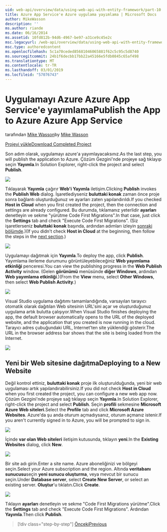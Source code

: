 ```yaml
---
uid: web-api/overview/data/using-web-api-with-entity-framework/part-10
title: Azure App Service'e Azure uygulama yayımlama | Microsoft Docs
author: MikeWasson
description: ''
ms.author: riande
ms.date: 06/16/2014
ms.assetid: 10fd812b-94d6-4967-be97-a31ce9c45e2c
msc.legacyurl: /web-api/overview/data/using-web-api-with-entity-framework/part-10
msc.type: authoredcontent
ms.openlocfilehash: 5c1a70ceded85681046065881f62c5c95c5d8740
ms.sourcegitcommit: 24b1f6decbb17bb22a45166e5fdb0845c65af498
ms.translationtype: MT
ms.contentlocale: tr-TR
ms.lasthandoff: 03/01/2019
ms.locfileid: "57076743"
---
```

<a name="publish-the-app-to-azure-azure-app-service"></a><span data-ttu-id="f620a-102">Uygulamayı Azure Azure App Service'e yayımlama</span><span class="sxs-lookup"><span data-stu-id="f620a-102">Publish the App to Azure Azure App Service</span></span>
====================
<span data-ttu-id="f620a-103">tarafından [Mike Wasson](https://github.com/MikeWasson)</span><span class="sxs-lookup"><span data-stu-id="f620a-103">by [Mike Wasson](https://github.com/MikeWasson)</span></span>

[<span data-ttu-id="f620a-104">Projeyi yükle</span><span class="sxs-lookup"><span data-stu-id="f620a-104">Download Completed Project</span></span>](https://github.com/MikeWasson/BookService)

<span data-ttu-id="f620a-105">Son adım olarak, uygulamayı azure'a yayımlayacaksınız.</span><span class="sxs-lookup"><span data-stu-id="f620a-105">As the last step, you will publish the application to Azure.</span></span> <span data-ttu-id="f620a-106">Çözüm Gezgini'nde projeye sağ tıklayıp seçin **Yayımla**.</span><span class="sxs-lookup"><span data-stu-id="f620a-106">In Solution Explorer, right-click the project and select **Publish**.</span></span>

![](part-10/_static/image1.png)

<span data-ttu-id="f620a-107">Tıklayarak **Yayımla** çağırır **Web'i Yayımla** iletişim.</span><span class="sxs-lookup"><span data-stu-id="f620a-107">Clicking **Publish** invokes the **Publish Web** dialog.</span></span> <span data-ttu-id="f620a-108">İşaretlediyseniz **buluttaki konak** zaman önce proje sonra bağlantı oluşturduğunuz ve ayarları zaten yapılandırıldı.</span><span class="sxs-lookup"><span data-stu-id="f620a-108">If you checked **Host in Cloud** when you first created the project, then the connection and settings are already configured.</span></span> <span data-ttu-id="f620a-109">Bu durumda, tıklamanız yeterlidir **ayarları** denetleyin ve sekme &quot;yürütme Code First Migrations&quot;.</span><span class="sxs-lookup"><span data-stu-id="f620a-109">In that case, just click the **Settings** tab and check &quot;Execute Code First Migrations&quot;.</span></span> <span data-ttu-id="f620a-110">(Siz işaretlerseniz **buluttaki konak** başında, ardından adımları izleyin [sonraki bölümde](#new-website).)</span><span class="sxs-lookup"><span data-stu-id="f620a-110">(If you didn't check **Host in Cloud** at the beginning, then follow the steps in the [next section](#new-website).)</span></span>

[![](part-10/_static/image3.png)](part-10/_static/image2.png)

<span data-ttu-id="f620a-111">Uygulamayı dağıtmak için **Yayımla**.</span><span class="sxs-lookup"><span data-stu-id="f620a-111">To deploy the app, click **Publish**.</span></span> <span data-ttu-id="f620a-112">Yayımlama ilerleme durumunu görüntüleyebileceğiniz **Web yayımlama etkinliği** penceresi.</span><span class="sxs-lookup"><span data-stu-id="f620a-112">You can view the publishing progress in the **Web Publish Activity** window.</span></span> <span data-ttu-id="f620a-113">(Gelen **görünümü** menüsünde **diğer Windows**, ardından **Web yayımlama etkinliği**.)</span><span class="sxs-lookup"><span data-stu-id="f620a-113">(From the **View** menu, select **Other Windows**, then select **Web Publish Activity**.)</span></span>

![](part-10/_static/image4.png)

<span data-ttu-id="f620a-114">Visual Studio uygulama dağıtımı tamamlandığında, varsayılan tarayıcı otomatik olarak dağıtılan Web sitesinin URL'sini açar ve oluşturduğunuz uygulama artık bulutta çalışıyor.</span><span class="sxs-lookup"><span data-stu-id="f620a-114">When Visual Studio finishes deploying the app, the default browser automatically opens to the URL of the deployed website, and the application that you created is now running in the cloud.</span></span> <span data-ttu-id="f620a-115">Tarayıcı adres çubuğundaki URL, Internet'ten site yüklendiği gösterir.</span><span class="sxs-lookup"><span data-stu-id="f620a-115">The URL in the browser address bar shows that the site is being loaded from the Internet.</span></span>

[![](part-10/_static/image6.png)](part-10/_static/image5.png)

<a id="new-website"></a>
## <a name="deploying-to-a-new-website"></a><span data-ttu-id="f620a-116">Yeni bir Web sitesine dağıtma</span><span class="sxs-lookup"><span data-stu-id="f620a-116">Deploying to a New Website</span></span>

<span data-ttu-id="f620a-117">Değil kontrol ettiniz, **buluttaki konak** proje ilk oluşturulduğunda, yeni bir web uygulaması artık yapılandırabilirsiniz.</span><span class="sxs-lookup"><span data-stu-id="f620a-117">If you did not check **Host in Cloud** when you first created the project, you can configure a new web app now.</span></span> <span data-ttu-id="f620a-118">Çözüm Gezgini'nde projeye sağ tıklayıp seçin **Yayımla**.</span><span class="sxs-lookup"><span data-stu-id="f620a-118">In Solution Explorer, right-click the project and select **Publish**.</span></span> <span data-ttu-id="f620a-119">Seçin **profili** sekmesine **Microsoft Azure Web siteleri**.</span><span class="sxs-lookup"><span data-stu-id="f620a-119">Select the **Profile** tab and click **Microsoft Azure Websites**.</span></span> <span data-ttu-id="f620a-120">Azure'da şu anda oturum açmadıysanız, oturum açmanız istenir.</span><span class="sxs-lookup"><span data-stu-id="f620a-120">If you aren't currently signed in to Azure, you will be prompted to sign in.</span></span>

[![](part-10/_static/image8.png)](part-10/_static/image7.png)

<span data-ttu-id="f620a-121">İçinde **var olan Web siteleri** iletişim kutusunda, tıklayın **yeni**.</span><span class="sxs-lookup"><span data-stu-id="f620a-121">In the **Existing Websites** dialog, click **New**.</span></span>

![](part-10/_static/image9.png)

<span data-ttu-id="f620a-122">Bir site adı girin.</span><span class="sxs-lookup"><span data-stu-id="f620a-122">Enter a site name.</span></span> <span data-ttu-id="f620a-123">Azure aboneliğinizi ve bölgeyi seçin.</span><span class="sxs-lookup"><span data-stu-id="f620a-123">Select your Azure subscription and the region.</span></span> <span data-ttu-id="f620a-124">Altında **veritabanı sunucusu**seçin **yeni sunucu oluşturma**, veya mevcut bir sunucu seçin.</span><span class="sxs-lookup"><span data-stu-id="f620a-124">Under **Database server**, select **Create New Server**, or select an existing server.</span></span> <span data-ttu-id="f620a-125">**Oluştur**'u tıklatın.</span><span class="sxs-lookup"><span data-stu-id="f620a-125">Click **Create**.</span></span>

[![](part-10/_static/image11.png)](part-10/_static/image10.png)

<span data-ttu-id="f620a-126">Tıklayın **ayarları** denetleyin ve sekme &quot;Code First Migrations yürütme&quot;.</span><span class="sxs-lookup"><span data-stu-id="f620a-126">Click the **Settings** tab and check &quot;Execute Code First Migrations&quot;.</span></span> <span data-ttu-id="f620a-127">Ardından **Yayımla**.</span><span class="sxs-lookup"><span data-stu-id="f620a-127">Then click **Publish**.</span></span>

> [!div class="step-by-step"]
> [<span data-ttu-id="f620a-128">Önceki</span><span class="sxs-lookup"><span data-stu-id="f620a-128">Previous</span></span>](part-9.md)
